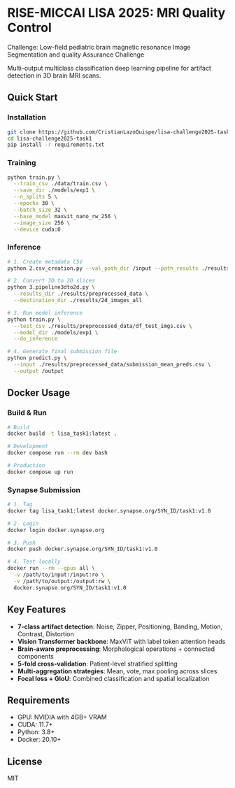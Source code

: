 # RISE-MICCAI LISA 2025: MRI Quality Control

Challenge: Low-field pediatric brain magnetic resonance Image Segmentation and quality Assurance Challenge

Multi-output multiclass classification deep learning pipeline for artifact detection in 3D brain MRI scans.

## Quick Start

### Installation
```bash
git clone https://github.com/CristianLazoQuispe/lisa-challenge2025-task1
cd lisa-challenge2025-task1
pip install -r requirements.txt
```

### Training
```bash
python train.py \
  --train_csv ./data/train.csv \
  --save_dir ./models/exp1 \
  --n_splits 5 \
  --epochs 30 \
  --batch_size 32 \
  --base_model maxvit_nano_rw_256 \
  --image_size 256 \
  --device cuda:0
```

### Inference
```bash
# 1. Create metadata CSV
python 2.csv_creation.py --val_path_dir /input --path_results ./results/

# 2. Convert 3D to 2D slices
python 3.pipeline3dto2d.py \
  --results_dir ./results/preprocessed_data \
  --destination_dir ./results/2d_images_all

# 3. Run model inference
python train.py \
  --test_csv ./results/preprocessed_data/df_test_imgs.csv \
  --model_dir ./models/exp1 \
  --do_inference

# 4. Generate final submission file
python predict.py \
  --input ./results/preprocessed_data/submission_mean_preds.csv \
  --output /output
```

## Docker Usage

### Build & Run
```bash
# Build
docker build -t lisa_task1:latest .

# Development
docker compose run --rm dev bash

# Production
docker compose up run
```

### Synapse Submission
```bash
# 1. Tag
docker tag lisa_task1:latest docker.synapse.org/SYN_ID/task1:v1.0

# 2. Login
docker login docker.synapse.org

# 3. Push
docker push docker.synapse.org/SYN_ID/task1:v1.0

# 4. Test locally
docker run --rm --gpus all \
  -v /path/to/input:/input:ro \
  -v /path/to/output:/output:rw \
  docker.synapse.org/SYN_ID/task1:v1.0
```

## Key Features
- **7-class artifact detection**: Noise, Zipper, Positioning, Banding, Motion, Contrast, Distortion
- **Vision Transformer backbone**: MaxViT with label token attention heads
- **Brain-aware preprocessing**: Morphological operations + connected components
- **5-fold cross-validation**: Patient-level stratified splitting
- **Multi-aggregation strategies**: Mean, vote, max pooling across slices
- **Focal loss + GIoU**: Combined classification and spatial localization

## Requirements
- GPU: NVIDIA with 4GB+ VRAM
- CUDA: 11.7+
- Python: 3.8+
- Docker: 20.10+

## License

MIT



